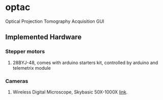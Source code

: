 # optac
Optical Projection Tomography Acquisition GUI

## Implemented Hardware
### Stepper motors
1. 28BYJ-48, comes with arduino starters kit, controlled by arduino and telemetrix module

### Cameras
1. Wireless Digital Microscope, Skybasic 50X-1000X [link](https://www.amazon.com/Microscope-Skybasic-Magnification-Compatible-Smartphone/dp/B07DVFBVPF).
